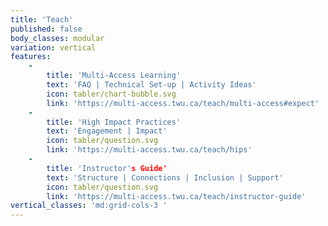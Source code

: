 ```yaml
---
title: 'Teach'
published: false
body_classes: modular
variation: vertical
features:
    -
        title: 'Multi-Access Learning'
        text: 'FAQ | Technical Set-up | Activity Ideas'
        icon: tabler/chart-bubble.svg
        link: 'https://multi-access.twu.ca/teach/multi-access#expect'
    -
        title: 'High Impact Practices'
        text: 'Engagement | Impact'
        icon: tabler/question.svg
        link: 'https://multi-access.twu.ca/teach/hips'
    -
        title: 'Instructor's Guide'
        text: 'Structure | Connections | Inclusion | Support'
        icon: tabler/question.svg
        link: 'https://multi-access.twu.ca/teach/instructor-guide'
vertical_classes: 'md:grid-cols-3 '
---
```

